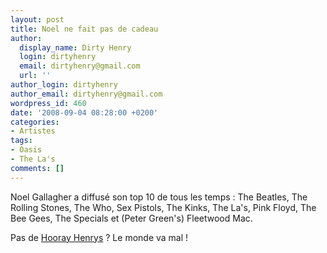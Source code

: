 ```yaml
---
layout: post
title: Noel ne fait pas de cadeau
author:
  display_name: Dirty Henry
  login: dirtyhenry
  email: dirtyhenry@gmail.com
  url: ''
author_login: dirtyhenry
author_email: dirtyhenry@gmail.com
wordpress_id: 460
date: '2008-09-04 08:28:00 +0200'
categories:
- Artistes
tags:
- Oasis
- The La's
comments: []
---
```

Noel Gallagher a diffusé son top 10 de tous les temps : The Beatles, The Rolling Stones, The Who, Sex Pistols, The Kinks, The La's, Pink Floyd, The Bee Gees, The Specials et (Peter Green's) Fleetwood Mac. 

Pas de <a href="http://myspace.com/hoorayhenrys">Hooray Henrys</a> ? Le monde va mal !
